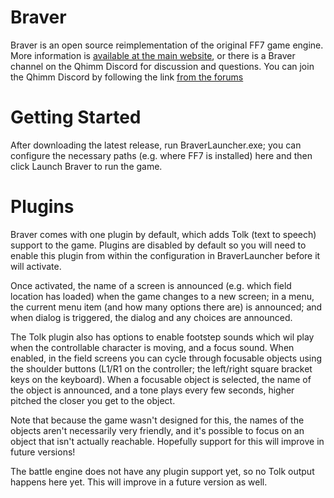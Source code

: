  # Braver

 Braver is an open source reimplementation of the original FF7 game engine.
 More information is [available at the main website](https://braver.ficedula.co.uk/), or there is a Braver channel on the Qhimm Discord for discussion and questions. You can join the Qhimm Discord by following the link [from the forums](https://forums.qhimm.com/)

# Getting Started

After downloading the latest release, run BraverLauncher.exe; you can configure the necessary paths (e.g. where FF7 is installed) here and then click Launch Braver to run the game.

# Plugins

Braver comes with one plugin by default, which adds Tolk (text to speech) support to the game. Plugins are disabled by default so you will need to enable this plugin from within the configuration in BraverLauncher before it will activate.

Once activated, the name of a screen is announced (e.g. which field location has loaded) when the game changes to a new screen; in a menu, the current menu item (and how many options there are) is announced; and when dialog is triggered, the dialog and any choices are announced.

The Tolk plugin also has options to enable footstep sounds which wil play when the controllable character is moving, and a focus sound. When enabled, in the field screens you can cycle through focusable objects using the shoulder buttons (L1/R1 on the controller; the left/right square bracket keys on the keyboard). When a focusable object is selected, the name of the object is announced, and a tone plays every few seconds, higher pitched the closer you get to the object.

Note that because the game wasn't designed for this, the names of the objects aren't necessarily very friendly, and it's possible to focus on an object that isn't actually reachable. Hopefully support for this will improve in future versions!

The battle engine does not have any plugin support yet, so no Tolk output happens here yet. This will improve in a future version as well.
